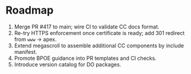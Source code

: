 # Roadmap
1) Merge PR #417 to main; wire CI to validate CC docs format.
2) Re-try HTTPS enforcement once certificate is ready; add 301 redirect from `www` → apex.
3) Extend megascroll to assemble additional CC components by include manifest.
4) Promote BPOE guidance into PR templates and CI checks.
5) Introduce version catalog for DO packages.
